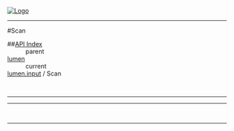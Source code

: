 
[![Logo](../../../images/logo.png)](../../../index.html)

---

#Scan


##[API Index](../../../api/index.html#lumen.input)   
&emsp;&emsp;&emsp;parent    
[lumen](../)     
&emsp;&emsp;&emsp;current    
[lumen.input](./) / Scan

<br/>

---




---



&nbsp;
&nbsp;
&nbsp;

---  


&nbsp;   
&nbsp;   
